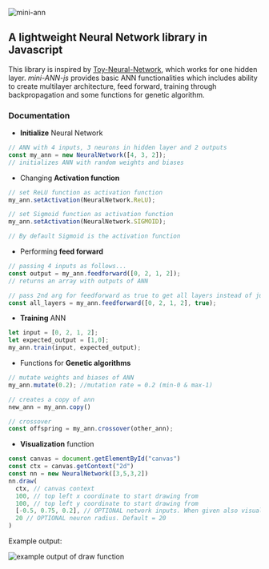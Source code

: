 ![mini-ann](https://user-images.githubusercontent.com/12862695/65754632-15627f80-e12f-11e9-8333-5fa8112a6af1.png)

## A lightweight Neural Network library in Javascript

This library is inspired by [Toy-Neural-Network](https://github.com/CodingTrain/Toy-Neural-Network-JS), which works for one hidden layer. *mini-ANN-js* provides basic ANN functionalities which includes ability to create multilayer architecture, feed forward, training through backpropagation and some functions for genetic algorithm.

### Documentation

* **Initialize** Neural Network

```javascript
// ANN with 4 inputs, 3 neurons in hidden layer and 2 outputs
const my_ann = new NeuralNetwork([4, 3, 2]);
// initializes ANN with random weights and biases
```

* Changing **Activation function**

```javascript
// set ReLU function as activation function
my_ann.setActivation(NeuralNetwork.ReLU);

// set Sigmoid function as activation function
my_ann.setActivation(NeuralNetwork.SIGMOID);

// By default Sigmoid is the activation function
```

* Performing **feed forward**

```javascript
// passing 4 inputs as follows...
const output = my_ann.feedforward([0, 2, 1, 2]);
// returns an array with outputs of ANN

// pass 2nd arg for feedforward as true to get all layers instead of just output
const all_layers = my_ann.feedforward([0, 2, 1, 2], true);

```

* **Training** ANN

```javascript
let input = [0, 2, 1, 2];
let expected_output = [1,0];
my_ann.train(input, expected_output);
```

* Functions for **Genetic algorithms**

```javascript
// mutate weights and biases of ANN
my_ann.mutate(0.2); //mutation rate = 0.2 (min-0 & max-1)

// creates a copy of ann
new_ann = my_ann.copy()

// crossover
const offspring = my_ann.crossover(other_ann);
```

* **Visualization** function

```javascript
const canvas = document.getElementById("canvas")
const ctx = canvas.getContext("2d")
const nn = new NeuralNetwork([3,5,3,2])
nn.draw(
  ctx, // canvas context
  100, // top left x coordinate to start drawing from
  100, // top left y coordinate to start drawing from
  [-0.5, 0.75, 0.2], // OPTIONAL network inputs. When given also visualizes activation states
  20 // OPTIONAL neuron radius. Default = 20
)
```

Example output:

![example output of draw function](https://user-images.githubusercontent.com/543577/144102996-ce1a7e90-ed12-4134-af05-70d46db34ce0.png)